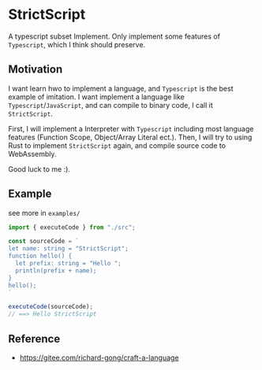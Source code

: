 # StrictScript

A typescript subset Implement. Only implement some features of `Typescript`, which I think should preserve.

## Motivation

I want learn hwo to implement a language, and `Typescript` is the best example of imitation. I want implement a language like `Typescript`/`JavaScript`, and can compile to binary code, I call it `StrictScript`.

First, I will implement a Interpreter with `Typescript` including most language features (Function Scope, Object/Array Literal ect.). Then, I will try to using Rust to implement `StrictScript` again, and compile source code to WebAssembly.

Good luck to me :).

## Example

see more in  `examples/`

```js
import { executeCode } from "./src";

const sourceCode = `
let name: string = "StrictScript";
function hello() {
  let prefix: string = "Hello ";
  println(prefix + name);
}
hello();
`

executeCode(sourceCode);
// ==> Hello StrictScript
```

## Reference

+ <https://gitee.com/richard-gong/craft-a-language>
